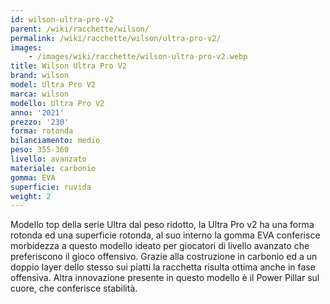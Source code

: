 ```yaml
---
id: wilson-ultra-pro-v2
parent: /wiki/racchette/wilson/
permalink: /wiki/racchette/wilson/ultra-pro-v2/
images:
    - /images/wiki/racchette/wilson-ultra-pro-v2.webp
title: Wilson Ultra Pro V2
brand: wilson
model: Ultra Pro V2
marca: wilson
modello: Ultra Pro V2
anno: '2021'
prezzo: '230'
forma: rotonda
bilanciamento: medio
peso: 355-360
livello: avanzato
materiale: carbonio
gomma: EVA
superficie: ruvida
weight: 2
---
```

Modello top della serie Ultra dal peso ridotto, la Ultra Pro v2 ha una forma rotonda ed una superficie rotonda, al suo interno la gomma EVA conferisce morbidezza a questo modello ideato per giocatori di livello avanzato che preferiscono il gioco offensivo. Grazie alla costruzione in carbonio ed a un doppio layer dello stesso sui piatti la racchetta risulta ottima anche in fase offensiva. Altra innovazione presente in questo modello è il Power Pillar sul cuore, che conferisce stabilità.